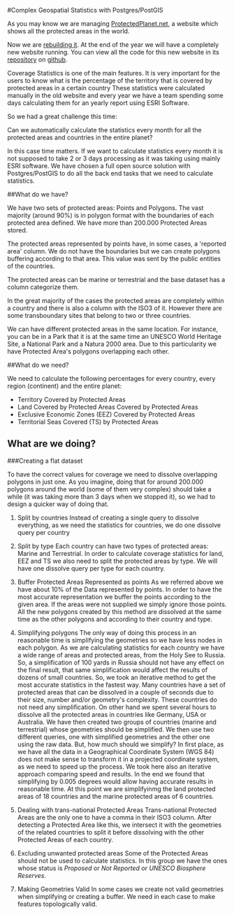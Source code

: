 #Complex Geospatial Statistics with Postgres/PostGIS

As you may know we are managing [ProtectedPlanet.net](http://www.protectedplanet.net), a website which shows all the protected areas in the world.

Now we are [rebuilding it](http://alpha.protectedplanet.net). At the end of the year we will have a completely new website running. You can view all the code for this new website in its [repository](https://github.com/unepwcmc/ProtectedPlanet) on [github](https://github.com).

Coverage Statistics is one of the main features. It is very important for the users to know what is the percentage of the territory that is covered by protected areas in a certain country These statistics were calculated manually in the old website and every year we have a team spending some days calculating them for an yearly report using ESRI Software.

So we had a great challenge this time:

Can we automatically calculate the statistics every month for all the protected areas and countries in the entire planet?

In this case time matters. If we want to calculate statistics every month it is not supposed to take 2 or 3 days processing as it was taking using mainly ESRI software. We have chosen a full open source solution with Postgres/PostGIS to do all the back end tasks that we need to calculate statistics.

##What do we have?

We have two sets of protected areas: Points and Polygons. The vast majority (around 90%) is in polygon format with the boundaries of each protected area defined. We have more than 200.000 Protected Areas stored.

The protected areas represented by points have, in some cases, a 'reported area' column. We do not have the boundaries but we can create polygons buffering according to that area. This value was sent by the public entities of the countries.

The protected areas can be marine or terrestrial and the base dataset has a column categorize them.

In the great majority of the cases the protected areas are completely within a country and there is also a column with the ISO3 of it. However there are some transboundary sites that belong to two or three countries.

We can have different protected areas in the same location. For instance, you can be in a Park that it is at the same time an UNESCO World Heritage Site, a National Park and a Natura 2000 area. Due to this particularity we have Protected Area's polygons overlapping each other.

##What do we need?

We need to calculate the following percentages for every country, every region (continent) and the entire planet:

+ Territory Covered by Protected Areas
+ Land Covered by Protected Areas Covered by Protected Areas
+ Exclusive Economic Zones (EEZ) Covered by Protected Areas
+ Territorial Seas Covered (TS) by Protected Areas

## What are we doing?

###Creating a flat dataset

To have the correct values for coverage we need to dissolve overlapping polygons in just one. As you imagine, doing that for around 200.000 polygons around the world (some of them very complex) should take a while (it was taking more than 3 days when we stopped it), so we had to design a quicker way of doing that.

1. Split by countries
Instead of creating a single query to dissolve everything, as we need the statistics for countries, we do one dissolve query per country

2. Split by type
Each country can have two types of protected areas: Marine and Terrestrial. In order to calculate coverage statistics for land, EEZ and TS we also need to split the protected areas by type. We will have one dissolve query per type for each country.

3. Buffer Protected Areas Represented as points
As we referred above we have about 10% of the Data represented by points. In order to have the most accurate representation we buffer the points according to the given area. If the areas were not supplied we simply ignore those points. All the new polygons created by this method are dissolved at the same time as the other polygons and according to their country and type.

4. Simplifying polygons
The only way of doing this process in an reasonable time is simplifying the geometries so we have less nodes in each polygon. As we are calculating statistics for each country we have a wide range of areas and protected areas, from the Holy See to Russia. So, a simplification of 100 yards in Russia should not have any effect on the final result, that same simplification would affect the results of dozens of small countries.
So, we took an iterative method to get the most accurate statistics in the fastest way. Many countries have a set of protected areas that can be dissolved in a couple of seconds due to their size, number and/or geometry's complexity. These countries do not need any simplification.
On other hand we spent several hours to dissolve all the protected areas in countries like Germany, USA or Australia. We have then created two groups of countries (marine and terrestrial) whose geometries should be simplified. We then use two different queries, one with simplified geometries and the other one using the raw data.
But, how much should we simplify? In first place, as we have all the data in a Geographical Coordinate System (WGS 84) does not make sense to transform it in a projected coordinate system, as we need to speed up the process. We took here also an iterative approach comparing speed and results. In the end we found that simplifying by 0.005 degrees would allow having accurate results in reasonable time. 
At this point we are simplifyinmg the land protected areas of 18 countries and the marine protected areas of 6 countries.

5. Dealing with trans-national Protected Areas
Trans-national Protected Areas are the only one to have a comma in their ISO3 column. After detecting a Protected Area like this, we intersect it with the geometries of the related countries to split it before dissolving with the other Protected Areas of each country.

5. Excluding unwanted protected areas
Some of the Protected Areas should not be used to calculate statistics. In this group we have the ones whose status is _Proposed_ or _Not_ _Reported_ or _UNESCO_ _Biosphere_ _Reserves_.

6. Making Geometries Valid
In some cases we create not valid geometries when simplifying or creating a buffer. We need in each case to make features topologically valid.






